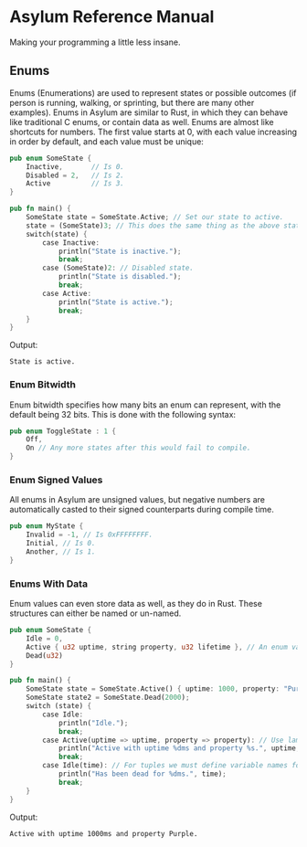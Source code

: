 # Asylum Reference Manual
Making your programming a little less insane.

## Enums
Enums (Enumerations) are used to represent states or possible outcomes (if person is running, walking, or sprinting, but there are many other examples). Enums in Asylum are similar to Rust, in which they can behave like traditional C enums, or contain data as well. Enums are almost like shortcuts for numbers. The first value starts at 0, with each value increasing in order by default, and each value must be unique: 
```rust
pub enum SomeState {
    Inactive,       // Is 0.
    Disabled = 2,   // Is 2.
    Active          // Is 3.
}

pub fn main() {
    SomeState state = SomeState.Active; // Set our state to active.
    state = (SomeState)3; // This does the same thing as the above statement.
    switch(state) {
        case Inactive:
            println("State is inactive.");
            break;
        case (SomeState)2: // Disabled state.
            println("State is disabled.");
            break;
        case Active:
            println("State is active.");
            break;
    }
}
```
Output:
```
State is active.
```

### Enum Bitwidth
Enum bitwidth specifies how many bits an enum can represent, with the default being 32 bits. This is done with the following syntax:
```rust
pub enum ToggleState : 1 {
    Off,
    On // Any more states after this would fail to compile.
}
```

### Enum Signed Values
All enums in Asylum are unsigned values, but negative numbers are automatically casted to their signed counterparts during compile time.
```rust
pub enum MyState {
    Invalid = -1, // Is 0xFFFFFFFF. 
    Initial, // Is 0.
    Another, // Is 1.
}
```

### Enums With Data
Enum values can even store data as well, as they do in Rust. These structures can either be named or un-named.
```rust
pub enum SomeState {
    Idle = 0,
    Active { u32 uptime, string property, u32 lifetime }, // An enum value that has named data.
    Dead(u32) 
}

pub fn main() {
    SomeState state = SomeState.Active() { uptime: 1000, property: "Purple" }; // Can assign values as appropriate. You can only write data during a construction and retrieve it with a lambda.
    SomeState state2 = SomeState.Dead(2000);
    switch (state) {
        case Idle:
            println("Idle.");
            break;
        case Active(uptime => uptime, property => property): // Use lambda expression to use values as needed in new variables, we don't need to use them all.
            println("Active with uptime %dms and property %s.", uptime, property);
            break;
        case Idle(time): // For tuples we must define variable names for all values.
            println("Has been dead for %dms.", time);
            break;
    }
}
```
Output:
```
Active with uptime 1000ms and property Purple.
```